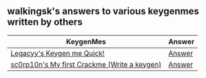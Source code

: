 ## walkingsk's answers to various keygenmes written by others

| KeygenMes | Answer |
| --------- | ------ |
| [Legacyy's Keygen me Quick!][1] | [Answer][1_1] |
| [sc0rp10n's My first Crackme (Write a keygen)][2] | [Answer][2_1] |

[1]: <https://crackmes.one/crackme/60d65d0833c5d410b8843014>
[1_1]: <https://github.com/walkingsk/walkingsks_keygenme_answers/tree/main/legacyys_keygenme_quick>
[2]: <https://crackmes.one/crackme/651db8f78b6aa566ae7234ec>
[2_1]: <https://github.com/walkingsk/walkingsks_keygenme_answers/tree/main/scorp10ns_myfirst_crackme>
